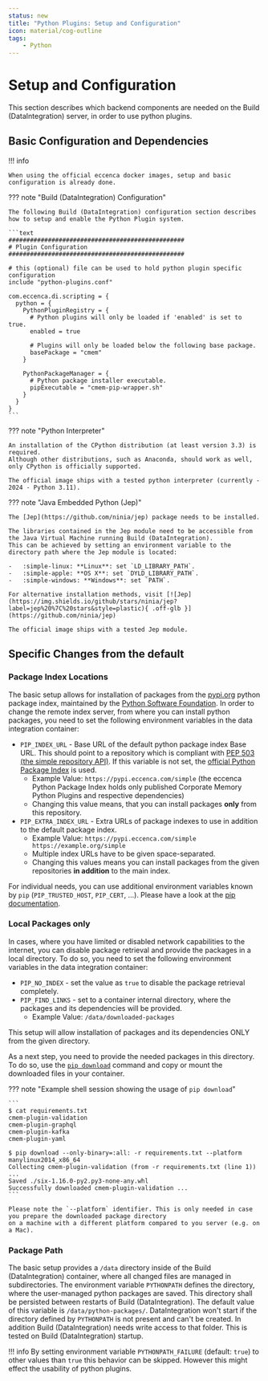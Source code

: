 ```yaml
---
status: new
title: "Python Plugins: Setup and Configuration"
icon: material/cog-outline
tags:
    - Python
---
```

# Setup and Configuration

This section describes which backend components are needed on the Build (DataIntegration) server, in order to use python plugins.


## Basic Configuration and Dependencies

!!! info

    When using the official eccenca docker images, setup and basic configuration is already done.


??? note "Build (DataIntegration) Configuration"

    The following Build (DataIntegration) configuration section describes how to setup and enable the Python Plugin system.

    ```text
    #################################################
    # Plugin Configuration
    #################################################

    # this (optional) file can be used to hold python plugin specific configuration
    include "python-plugins.conf"

    com.eccenca.di.scripting = {
      python = {
        PythonPluginRegistry = {
          # Python plugins will only be loaded if 'enabled' is set to true.
          enabled = true

          # Plugins will only be loaded below the following base package.
          basePackage = "cmem"
        }

        PythonPackageManager = {
          # Python package installer executable.
          pipExecutable = "cmem-pip-wrapper.sh"
        }
      }
    }
    ```


??? note "Python Interpreter"

    An installation of the CPython distribution (at least version 3.3) is required.
    Although other distributions, such as Anaconda, should work as well, only CPython is officially supported.

    The official image ships with a tested python interpreter (currently - 2024 - Python 3.11).

??? note "Java Embedded Python (Jep)"

    The [Jep](https://github.com/ninia/jep) package needs to be installed.

    The libraries contained in the Jep module need to be accessible from the Java Virtual Machine running Build (DataIntegration).
    This can be achieved by setting an environment variable to the directory path where the Jep module is located:

    -   :simple-linux: **Linux**: set `LD_LIBRARY_PATH`.
    -   :simple-apple: **OS X**: set `DYLD_LIBRARY_PATH`.
    -   :simple-windows: **Windows**: set `PATH`.

    For alternative installation methods, visit [![Jep](https://img.shields.io/github/stars/ninia/jep?label=jep%20%7C%20stars&style=plastic){ .off-glb }](https://github.com/ninia/jep)

    The official image ships with a tested Jep module.

## Specific Changes from the default

### Package Index Locations

The basic setup allows for installation of packages from the [pypi.org](https://pypi.org/search/?q=%22cmem-plugin-%22) python package index, maintained by the [Python Software Foundation](https://www.python.org/psf-landing/).
In order to change the remote index server, from where you can install python packages, you need to set the following environment variables in the data integration container:

-   `PIP_INDEX_URL` - Base URL of the default python package index Base URL. This should point to a repository which is compliant with [PEP 503 (the simple repository API)](https://peps.python.org/pep-0503/). If this variable is not set, the [official Python Package Index](https://pypi.python.org/simple) is used.
    -   Example Value: `https://pypi.eccenca.com/simple` (the eccenca Python Package Index holds only published Corporate Memory Python Plugins and respective dependencies)
    -   Changing this value means, that you can install packages **only** from this repository.
-   `PIP_EXTRA_INDEX_URL` - Extra URLs of package indexes to use in addition to the default package index.
    -   Example Value: `https://pypi.eccenca.com/simple https://example.org/simple`
    -   Multiple index URLs have to be given space-separated.
    -   Changing this values means you can install packages from the given repositories **in addition** to the main index.

For individual needs, you can use additional environment variables known by `pip` (`PIP_TRUSTED_HOST`, `PIP_CERT`, ...).
Please have a look at the [pip documentation](https://pip.pypa.io/en/stable/topics/configuration/#environment-variables).

### Local Packages only

In cases, where you have limited or disabled network capabilities to the internet, you can disable package retrieval and provide the packages in a local directory.
To do so, you need to set the following environment variables in the data integration container:

-   `PIP_NO_INDEX` - set the value as `true` to disable the package retrieval completely.
-   `PIP_FIND_LINKS` - set to a container internal directory, where the packages and its dependencies will be provided.
    -   Example Value: `/data/downloaded-packages`

This setup will allow installation of packages and its dependencies ONLY from the given directory.

As a next step, you need to provide the needed packages in this directory.
To do so, use the [`pip download`](https://pip.pypa.io/en/stable/cli/pip_download/) command and copy or mount the downloaded files in your container.

??? note "Example shell session showing the usage of `pip download`"

    ```
    $ cat requirements.txt
    cmem-plugin-validation
    cmem-plugin-graphql
    cmem-plugin-kafka
    cmem-plugin-yaml

    $ pip download --only-binary=:all: -r requirements.txt --platform manylinux2014_x86_64
    Collecting cmem-plugin-validation (from -r requirements.txt (line 1))
    ...
    Saved ./six-1.16.0-py2.py3-none-any.whl
    Successfully downloaded cmem-plugin-validation ...
    ```

    Please note the `--platform` identifier. This is only needed in case you prepare the downloaded package directory
    on a machine with a different platform compared to you server (e.g. on a Mac).

### Package Path

The basic setup provides a `/data` directory inside of the Build (DataIntegration) container, where all changed files are managed in subdirectories.
The environment variable `PYTHONPATH` defines the directory, where the user-managed python packages are saved.
This directory shall be persisted between restarts of Build (DataIntegration).
The default value of this variable is `/data/python-packages/`.
DataIntegration won't start if the directory defined by `PYTHONPATH` is not present and can't be created.
In addition Build (DataIntegration) needs write access to that folder.
This is tested on Build (DataIntegration) startup.

!!! info
    By setting environment variable `PYTHONPATH_FAILURE` (default: `true`) to other values than `true` this behavior can be skipped.
    However this might effect the usability of python plugins.
